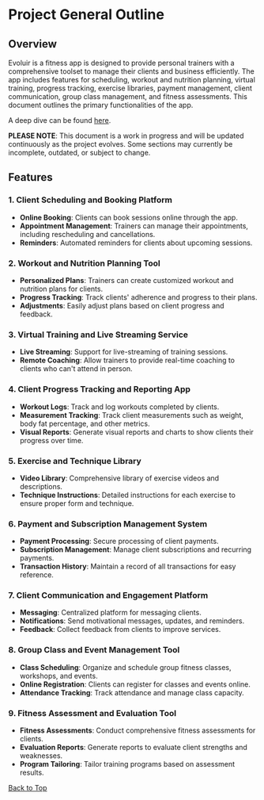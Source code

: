 # Project General Outline

## Overview
Evoluir is a fitness app is designed to provide personal trainers with a comprehensive toolset to manage their clients and business efficiently. The app includes features for scheduling, workout and nutrition planning, virtual training, progress tracking, exercise libraries, payment management, client communication, group class management, and fitness assessments. This document outlines the primary functionalities of the app.



A deep dive can be found [here](./Design_Doc/main.md).

**PLEASE NOTE**: This document is a work in progress and will be updated continuously as the project evolves. Some sections may currently be incomplete, outdated, or subject to change.
## Features

### 1. Client Scheduling and Booking Platform
- **Online Booking**: Clients can book sessions online through the app.
- **Appointment Management**: Trainers can manage their appointments, including rescheduling and cancellations.
- **Reminders**: Automated reminders for clients about upcoming sessions.

### 2. Workout and Nutrition Planning Tool
- **Personalized Plans**: Trainers can create customized workout and nutrition plans for clients.
- **Progress Tracking**: Track clients' adherence and progress to their plans.
- **Adjustments**: Easily adjust plans based on client progress and feedback.

### 3. Virtual Training and Live Streaming Service
- **Live Streaming**: Support for live-streaming of training sessions.
- **Remote Coaching**: Allow trainers to provide real-time coaching to clients who can't attend in person.

### 4. Client Progress Tracking and Reporting App
- **Workout Logs**: Track and log workouts completed by clients.
- **Measurement Tracking**: Track client measurements such as weight, body fat percentage, and other metrics.
- **Visual Reports**: Generate visual reports and charts to show clients their progress over time.

### 5. Exercise and Technique Library
- **Video Library**: Comprehensive library of exercise videos and descriptions.
- **Technique Instructions**: Detailed instructions for each exercise to ensure proper form and technique.

### 6. Payment and Subscription Management System
- **Payment Processing**: Secure processing of client payments.
- **Subscription Management**: Manage client subscriptions and recurring payments.
- **Transaction History**: Maintain a record of all transactions for easy reference.

### 7. Client Communication and Engagement Platform
- **Messaging**: Centralized platform for messaging clients.
- **Notifications**: Send motivational messages, updates, and reminders.
- **Feedback**: Collect feedback from clients to improve services.

### 8. Group Class and Event Management Tool
- **Class Scheduling**: Organize and schedule group fitness classes, workshops, and events.
- **Online Registration**: Clients can register for classes and events online.
- **Attendance Tracking**: Track attendance and manage class capacity.

### 9. Fitness Assessment and Evaluation Tool
- **Fitness Assessments**: Conduct comprehensive fitness assessments for clients.
- **Evaluation Reports**: Generate reports to evaluate client strengths and weaknesses.
- **Program Tailoring**: Tailor training programs based on assessment results.


[Back to Top](#top)
<a name="top"></a>